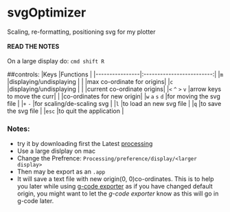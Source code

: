 # svgOptimizer
Scaling,  re-formatting, positioning svg for my plotter <br> <br>
**READ THE NOTES**
<br> 
<br>
On a large display do:
`cmd shift R`

##controls:
|Keys            |Functions                  |
|----------------|:-------------------------:|
|`m`             |displaying/undisplaying    |
|                |max co-ordinate for origins|
|`c`             |displaying/undisplaying    |
|                |current co-ordinate origins|
|`<` `^` `>` `v` |arrow keys to move the curr|
|                |co-ordinates for new origin|
|`w` `a` `s` `d` |for moving the svg file    |
|`+` `-`         |for scaling/de-scaling svg |
|`l`             |to load an new svg file    |
|`q`             |to save the svg file       |
|`esc`           |to quit the application    |

### Notes:

* try it by downloading first the Latest [processing](https://processing.org/download/?processing)
* Use a large dislplay on mac
* Change the Prefrence: `Processing/preference/display/<larger display>`
* Then may be export as an `.app`
* It will save a text file with new origin(0, 0)co-ordinates. This is to help you later while using [g-code exporter](https://github.com/dattasaurabh82/svgToPlotterSpecificG-CODE) as if you have changed default origin, you might want to let the *g-code exporter* know as this will go in g-code later. 
